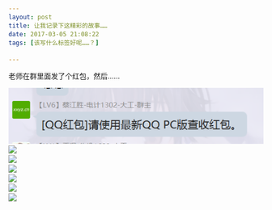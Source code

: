 ```yaml
---
layout: post
title: 让我记录下这精彩的故事……
date: 2017-03-05 21:08:22
tags: [该写什么标签好呢……？]

---
```

老师在群里面发了个红包，然后……

![图片](images/_Lofter/emhSNkVpRmJBejhmQkE1Mm5NWmRKRG12S0JnQlljdVBWcTZwV2xWdHZjY0ZudTZGTGVFcTd3PT0.png?=imageView&thumbnail=500x0&quality=96&stripmeta=0&type=jpg%7Cwatermark&type=2)  
![](http://imglf0.nosdn.127.net/img/emhSNkVpRmJBejhmQkE1Mm5NWmRKSFFYMDZBOFdrU3ZyaWZOVjFLeHdUbVNMeW56WjltMXF3PT0.png?=imageView&thumbnail=500x0&quality=96&stripmeta=0&type=jpg%7Cwatermark&type=2)  
![](http://imglf1.nosdn.127.net/img/emhSNkVpRmJBejhmQkE1Mm5NWmRKQmJ2OWtlN1pKNmxjSkNwbWJUc2hGdGRXKzRjemIxNWdBPT0.png?=imageView&thumbnail=500x0&quality=96&stripmeta=0&type=jpg%7Cwatermark&type=2)  
![](http://imglf1.nosdn.127.net/img/emhSNkVpRmJBejhmQkE1Mm5NWmRKT2JJdnB3S1pHZUQ1SXR4aS9FLzJmQzd5NTd5bUhPeFNBPT0.png?=imageView&thumbnail=500x0&quality=96&stripmeta=0&type=jpg%7Cwatermark&type=2)  
![](http://imglf2.nosdn.127.net/img/emhSNkVpRmJBejhmQkE1Mm5NWmRKR1BvQ1NQRlFXMDVQejMya01qMG14YWlSK2xENEZzRWZ3PT0.png?=imageView&thumbnail=500x0&quality=96&stripmeta=0&type=jpg%7Cwatermark&type=2)  
![](http://imglf0.nosdn.127.net/img/emhSNkVpRmJBejhmQkE1Mm5NWmRKTm1MelFYdVVVRnFTVzErUUlSVGMxNU5ZeFlacFhpcklnPT0.png?=imageView&thumbnail=500x0&quality=96&stripmeta=0&type=jpg%7Cwatermark&type=2)  
![](http://imglf2.nosdn.127.net/img/emhSNkVpRmJBejhmQkE1Mm5NWmRKSWNUODNIcnZlS0VwUnNuTDlZS0tWVkJNVzdtT2RDM3lRPT0.png?=imageView&thumbnail=500x0&quality=96&stripmeta=0&type=jpg%7Cwatermark&type=2)